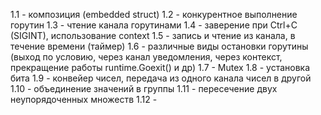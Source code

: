 1.1 - композиция (embedded struct)
1.2 - конкурентное выполнение горутин
1.3 - чтение канала горутинами 
1.4 - заверение при Ctrl+C (SIGINT), использование context
1.5 - запись и чтение из канала, в течение времени (таймер)
1.6 - различные виды остановки горутины (выход по условию, через канал уведомления, через контекст, прекращение работы runtime.Goexit() и др)
1.7 - Mutex
1.8 - установка бита 
1.9 - конвейер чисел, передача из одного канала чисел в другой
1.10 - объединение значений в группы
1.11 - пересечение двух неупорядоченных множеств 
1.12 - 
